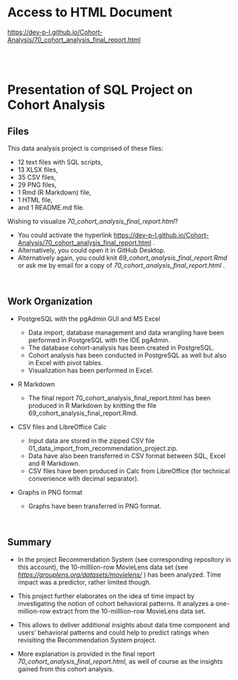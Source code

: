 # Access to HTML Document 

https://dev-p-l.github.io/Cohort-Analysis/70_cohort_analysis_final_report.html

<br>
<br>

# Presentation of SQL Project on Cohort Analysis

## Files

This data analysis project is comprised of these files:
  *	12 text files with SQL scripts,
  *	13 XLSX files,
  *	35 CSV files,
  *	29 PNG files,
  *	1 Rmd (R Markdown) file, 
  *	1 HTML file,
  *	and 1 README.md file. 

Wishing to visualize *70_cohort_analysis_final_report.html*?
  * You could activate the hyperlink https://dev-p-l.github.io/Cohort-Analysis/70_cohort_analysis_final_report.html .
  * Alternatively, you could open it in GitHub Desktop.
  * Alternatively again, you could knit *69_cohort_analysis_final_report.Rmd* or ask me by email for a copy of *70_cohort_analysis_final_report.html* .

<br>

## Work Organization

* PostgreSQL with the pgAdmin GUI and MS Excel
  * Data import, database management and data wrangling 
have been performed in PostgreSQL with the IDE pgAdmin. 
  * The database cohort-analysis has been created in PostgreSQL. 
  * Cohort analysis has been conducted in PostgreSQL as well 
but also in Excel with pivot tables.
  * Visualization has been performed in Excel. 

* R Markdown
  * The final report 70_cohort_analysis_final_report.html
has been produced in R Markdown by knitting the file 69_cohort_analysis_final_report.Rmd. 

* CSV files and LibreOffice Calc
  * Input data are stored in the zipped CSV file 01_data_import_from_recommendation_project.zip. 
  * Data have also been transferred in CSV format between SQL, Excel and R Markdown. 
  * CSV files have been produced in Calc from LibreOffice (for technical convenience with decimal separator). 

* Graphs in PNG format
  * Graphs have been transferred in PNG format. 

<br>

## Summary

  * In the project Recommendation System (see corresponding repository in this account), 
the 10-milllion-row MovieLens data set (see *https://grouplens.org/datasets/movielens/* )
has been analyzed. Time impact was a predictor, rather limited though. 

  * This project further elaborates on the idea of time impact by investigating 
the notion of cohort behavioral patterns. It analyzes a one-million-row extract 
from the 10-milllion-row MovieLens data set. 

  * This allows to deliver additional insights about data time component and users’ behavioral patterns 
and could help to predict ratings when revisiting the Recommendation System project. 

  * More explanation is provided in the final report 
*70_cohort_analysis_final_report.html*, 
as well of course as the insights gained from this cohort analysis. 
